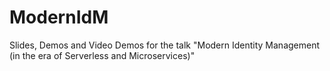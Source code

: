 # ModernIdM
Slides, Demos and Video Demos for the talk "Modern Identity Management (in the era of Serverless and Microservices)"
